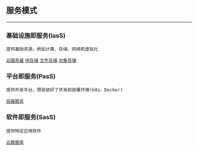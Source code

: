 ## **服务模式**
---
### **基础设施即服务(IasS)**
```
提供基础资源，例如计算、存储、网络和虚拟化
```
[`云服务器`](https://www.aliyun.com/product/ecs?spm=5176.21040285J_91108632101.30ac6908ZQZEo1)
[`块存储`](https://www.aliyun.comproduct/disk?spm=5176.8789780.J_3207526240.77.538045b5SOx4bE) 
[`文件存储`](https://www.aliyun.com/product/nas?spm=5176.8789780.J_3207526240.79.538045b5SOx4bE) 
[`对象存储`](https://www.aliyun.com/product/oss?spm=5176.8789780.J_3207526240.78.538045b5SOx4bE)
   
### **平台即服务(PasS)**
```
提供开发平台，预安装好了开发和部署环境(k8s、Docker)
```
[`容器服务`](https://www.aliyun.com/product/kubernetes?spm=5176.21040285.J_3207526240.34.30ac6908ZQZEo1)

### **软件即服务(SasS)**
```   
提供特定应用软件
```
[`云数据库`](https://www.aliyun.com/product/rds/mysql?spm=5176.21040285.J_3207526240.133.30ac6908ZQZEo1)